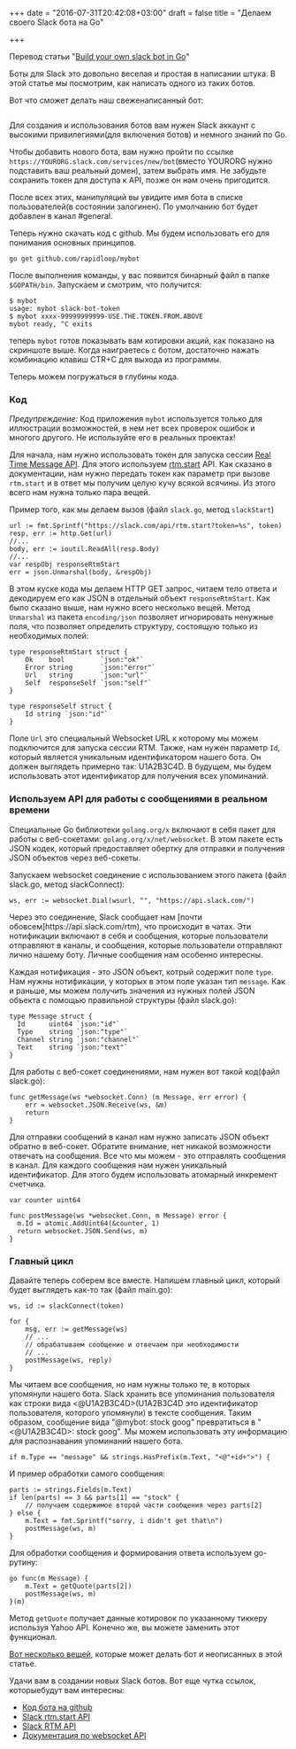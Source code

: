 +++
date = "2016-07-31T20:42:08+03:00"
draft = false
title = "Делаем своего Slack бота на Go"

+++

<p>Перевод статьи "<a href="https://www.opsdash.com/blog/slack-bot-in-golang.html">Build your own slack bot in Go</a>"</p>

<p>Боты для Slack это довольно веселая и простая в написании штука. В этой статье мы посмотрим, как написать одного из таких ботов.</p>

<p>Вот что сможет делать наш свеженаписанный бот:</p>

<p><img src="https://www.opsdash.com/blog/images/mybot.png" alt="" /></p>

<p>Для создания и использования ботов вам нужен Slack аккаунт с высокими привилегиями(для включения ботов) и немного знаний по Go.</p>

<p>Чтобы добавить нового бота, вам нужно пройти по ссылке <code>https://YOURORG.slack.com/services/new/bot</code>(вместо YOURORG нужно подставить ваш реальный домен), затем выбрать имя. Не забудьте сохранить токен для доступа к API, позже он нам очень пригодится.</p>

<p>После всех этих, манипуляций вы увидите имя бота в списке пользователей(в состоянии залогинен). По умолчанию бот будет добавлен в канал #general.</p>

<p>Теперь нужно скачать код с github. Мы будем использовать его для понимания основных принципов.</p>

<pre><code>go get github.com/rapidloop/mybot
</code></pre>

<p>После выполнения команды, у вас появится бинарный файл в папке <code>$GOPATH/bin</code>. Запускаем и смотрим, что получится:</p>

<pre><code>$ mybot
usage: mybot slack-bot-token
$ mybot xxxx-99999999999-USE.THE.TOKEN.FROM.ABOVE
mybot ready, ^C exits
</code></pre>

<p>теперь <code>mybot</code> готов показывать вам котировки акций, как показано на скриншоте выше. Когда наиграетесь с ботом, достаточно нажать комбинацию клавиш CTR+C для выхода из программы.</p>

<p>Теперь можем погружаться в глубины кода.</p>

<h3>Код</h3>

<p><em>Предупреждение:</em> Код приложения <code>mybot</code> используется только для иллюстрации возможностей, в нем нет всех проверок ошибок и многого другого. Не используйте его в реальных проектах!</p>

<p>Для начала, нам нужно использовать токен для запуска сессии <a href="https://api.slack.com/rtm">Real Time Message API</a>. Для этого используем <a href="https://api.slack.com/methods/rtm.start">rtm.start</a> API. Как сказано в документации, нам нужно передать токен как параметр при вызове <code>rtm.start</code> и в ответ мы получим целую кучу всякой всячины. Из этого всего нам нужна только пара вещей.</p>

<p>Пример того, как мы делаем вызов (файл <code>slack.go</code>, метод <code>slackStart</code>)</p>

<pre><code>url := fmt.Sprintf("https://slack.com/api/rtm.start?token=%s", token)
resp, err := http.Get(url)
//...
body, err := ioutil.ReadAll(resp.Body)
//...
var respObj responseRtmStart
err = json.Unmarshal(body, &amp;respObj)
</code></pre>

<p>В этом куске кода мы делаем HTTP GET запрос, читаем тело ответа и декодируем его как JSON в отдельный объект <code>responseRtmStart</code>. Как было сказано выше, нам нужно всего несколько вещей. Метод <code>Unmarshal</code> из пакета <code>encoding/json</code> позволяет игнорировать ненужные поля, что позволяет определить структуру, состоящую только из необходимых полей:</p>

<pre><code>type responseRtmStart struct {
    Ok    bool         `json:"ok"`
    Error string       `json:"error"`
    Url   string       `json:"url"`
    Self  responseSelf `json:"self"`
}

type responseSelf struct {
    Id string `json:"id"`
}
</code></pre>

<p>Поле <code>Url</code> это специальный Websocket URL к которому мы можем подключится для запуска сессии RTM. Также, нам нужен параметр <code>Id</code>, который является уникальным идентификатором нашего бота. Он должен выглядеть примерно так: U1A2B3C4D. В будущем, мы будем использовать этот идентификатор для получения всех упоминаний.</p>

<h3>Используем API для работы с сообщениями в реальном времени</h3>

<p>Специальные Go библиотеки <code>golang.org/x</code> включают в себя пакет для работы с веб-сокетами: <code>golang.org/x/net/websocket</code>. В этом пакете есть JSON кодек, который предоставляет обертку для отправки и получения JSON объектов через веб-сокеты.</p>

<p>Запускаем websocket соединение с использованием этого пакета (файл slack.go, метод slackConnect):</p>

<pre><code>ws, err := websocket.Dial(wsurl, "", "https://api.slack.com/")
</code></pre>

<p>Через это соединение, Slack сообщает нам [почти обовсем]https://api.slack.com/rtm), что происходит в чатах. Эти нотификации включают в себя и сообщения, которые пользователи отправляют в каналы, и сообщения, которые пользователи отправляют лично нашему боту. Личные сообщения нам особенно интересны.</p>

<p>Каждая нотификация - это JSON объект, котрый содержит поле <code>type</code>. Нам нужны нотификации, у которых в этом поле указан тип <code>message</code>. Как и раньше, мы можем получить значения из нужных полей JSON объекта с помощью правильной структуры (файл slack.go):</p>

<pre><code>type Message struct {
  Id      uint64 `json:"id"`
  Type    string `json:"type"`
  Channel string `json:"channel"`
  Text    string `json:"text"`
}
</code></pre>

<p>Для работы с веб-сокет соединениями, нам нужен вот такой код(файл slack.go):</p>

<pre><code>func getMessage(ws *websocket.Conn) (m Message, err error) {
    err = websocket.JSON.Receive(ws, &amp;m)
    return
}
</code></pre>

<p>Для отправки сообщений в канал нам нужно записать JSON объект обратно в веб-сокет. Обратите внимание, нет никакой возможности отвечать на сообщения. Все что мы можем - это отправлять сообщения в канал. Для каждого сообщения нам нужен уникальный идентификатор. Для этого будем использовать атомарный инкремент счетчика.</p>

<pre><code>var counter uint64

func postMessage(ws *websocket.Conn, m Message) error {
  m.Id = atomic.AddUint64(&amp;counter, 1)
  return websocket.JSON.Send(ws, m)
}
</code></pre>

<h3>Главный цикл</h3>

<p>Давайте теперь соберем все вместе. Напишем главный цикл, который будет выглядеть как-то так (файл main.go):</p>

<pre><code>ws, id := slackConnect(token)

for {
    msg, err := getMessage(ws)
    // ...
    // обрабатываем сообщение и отвечаем при необходимости
    // ...
    postMessage(ws, reply)
}
</code></pre>

<p>Мы читаем все сообщения, но нам нужны только те, в которых упомянули нашего бота. Slack хранить все упоминания пользователя как строки вида &lt;@U1A2B3C4D>(U1A2B3C4D это идентификатор пользователя, которого упомянули) в тексте сообщения. Таким образом, сообщение вида "@mybot: stock goog" превратиться в "&lt;@U1A2B3C4D>: stock goog". Мы можем использовать эту информацию для распознавания упоминаний нашего бота.</p>

<pre><code>if m.Type == "message" &amp;&amp; strings.HasPrefix(m.Text, "&lt;@"+id+"&gt;") {
</code></pre>

<p>И пример обработки самого сообщения:</p>

<pre><code>parts := strings.Fields(m.Text)
if len(parts) == 3 &amp;&amp; parts[1] == "stock" {
    // получаем содержимое второй части сообщения через parts[2]
} else {
    m.Text = fmt.Sprintf("sorry, i didn't get that\n")
    postMessage(ws, m)
}
</code></pre>

<p>Для обработки сообщения и формирования ответа используем go-рутину:</p>

<pre><code>go func(m Message) {
    m.Text = getQuote(parts[2])
    postMessage(ws, m)
}(m)
</code></pre>

<p>Метод <code>getQuote</code> получает данные котировок по указанному тиккеру используя Yahoo API. Конечно же, вы можете заменить этот функционал.</p>

<p><a href="https://api.slack.com/bot-users">Вот несколько вещей</a>, которые может делать бот и неописанных в этой статье.</p>

<p>Удачи вам в создании новых Slack ботов. Вот еще чутка ссылок, которыебудут вам интересны:</p>

<ul>
<li><a href="https://github.com/rapidloop/mybot">Код бота на github</a></li>
<li><a href="https://api.slack.com/methods/rtm.start">Slack rtm.start API</a></li>
<li><a href="https://api.slack.com/rtm">Slack RTM API</a></li>
<li><a href="https://godoc.org/golang.org/x/net/websocket">Документация по websocket API</a></li>
</ul>

